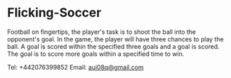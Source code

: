 # Flicking-Soccer

Football on fingertips, the player's task is to shoot the ball into the opponent's goal. In the game, the player will have three chances to play the ball. 
A goal is scored within the specified three goals and a goal is scored. The goal is to score more goals within a specified time to win.

Tel: +442076399852
Email: aui08q@gmail.com
